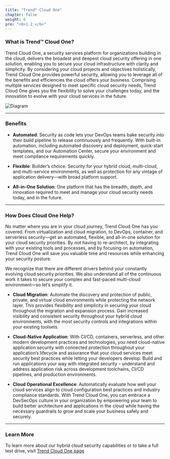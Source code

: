 ```yaml
---
title: "Trend™ Cloud One"
chapter: false
weight: 6
pre: "<b>1.2 </b>"
---
```


### What is Trend™ Cloud One?
Trend Cloud One, a security services platform for organizations building in the cloud, delivers the broadest and deepest cloud security offering in one solution, enabling you to secure your cloud infrastructure with clarity and simplicity. By considering your cloud projects and objectives holistically, Trend Cloud One provides powerful security, allowing you to leverage all of the benefits and efficiencies the cloud offers your business. Comprising multiple services designed to meet specific cloud security needs, Trend Cloud One gives you the flexibility to solve your challenges today, and the innovation to evolve with your cloud services in the future.

![Diagram](/images/tm/cloudone.png)

----

### Benefits

- <b>Automated</b>: Security as code lets your DevOps teams bake security into their build pipeline to release continuously and frequently. With built-in automation, including automated discovery and deployment, quick-start templates, and our Automation Center, secure your environment and meet compliance requirements quickly.

- <b>Flexible</b>: Builder’s choice. Security for your hybrid cloud, multi-cloud, and multi-service environments, as well as protection for any vintage of application delivery—with broad platform support.

- <b>All-in-One Solution</b>: One platform that has the breadth, depth, and innovation required to meet and manage your cloud security needs today, and in the future.

----

### How Does Cloud One Help?

No matter where you are in your cloud journey, Trend Cloud One has you covered. From virtualization and cloud migration, to DevOps, container, and serverless security—get an automated, flexible, and all-in-one solution for your cloud security priorities. By not having to re-architect, by integrating with your existing tools and processes, and by focusing on automation, Trend Cloud One will save you valuable time and resources while enhancing your security posture. 

We recognize that there are different drivers behind your constantly evolving cloud security priorities. We also understand all of the continuous work it takes to secure your complex and fast-paced multi-cloud environment—so let’s simplify it.

- <b>Cloud Migration</b>: Automate the discovery and protection of public, private, and virtual cloud environments while protecting the network layer. This provides flexibility and simplicity in securing your cloud throughout the migration and expansion process. Gain increased visibility and consistent security throughout your hybrid cloud environments, with the most security controls and integrations within your existing toolsets.

- <b>Cloud-Native Application</b>: With CI/CD, containers, serverless, and other modern development practices and technologies, you need cloud-native application security with connected protection throughout your application’s lifecycle and assurance that your cloud services meet security best practices while letting your developers develop. Build and run applications your way with integrated security – understand and address application risk across development toolchains, CI/CD pipelines, and production environments.

- <b>Cloud Operational Excellence</b>: Automatically evaluate how well your cloud services align to cloud configuration best practices and industry compliance standards. With Trend Cloud One, you can embrace a DevSecOps culture in your organization by empowering your team to build better architecture and applications in the cloud while having the necessary guardrails to grow and scale your business safely and securely.
----


### Learn More

To learn more about our hybrid cloud security capabilities or to take a full test drive, visit <a href="https://www.trendmicro.com/cloudone">Trend Cloud One page</a>